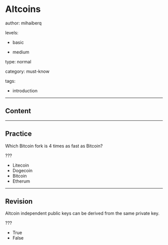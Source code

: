 # Altcoins
author: mihaiberq

levels:

  - basic

  - medium

type: normal

category: must-know

tags:

  - introduction

---
## Content



---
## Practice

Which Bitcoin fork is 4 times as fast as Bitcoin?

???

* Litecoin
* Dogecoin
* Bitcoin
* Etherum

---
## Revision

Altcoin independent public keys can be derived from the same private key.

???

* True
* False


